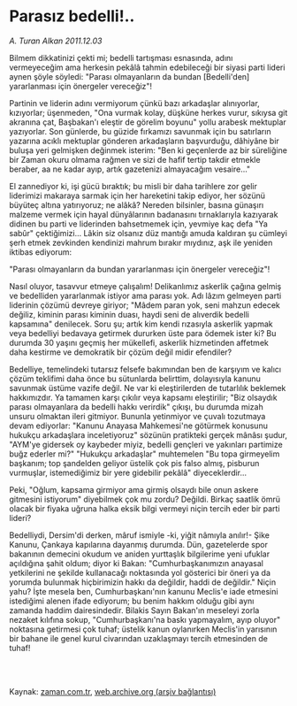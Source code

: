 # Parasız bedelli!..

*A. Turan Alkan 2011.12.03*

<td class="columnist-detail">
<p>Bilmem dikkatinizi çekti mi; bedelli tartışması esnasında, adını vermeyeceğim ama herkesin pekâlâ tahmin edebileceği bir siyasi parti lideri aynen şöyle söyledi: "Parası olmayanların da bundan [Bedelli'den] yararlanması için önergeler vereceğiz"!</p>
<p>
<div id="haberMetinDiv">
<p> Partinin ve liderin adını vermiyorum çünkü bazı arkadaşlar alınıyorlar, kızıyorlar; üşenmeden, "Ona vurmak kolay, düşküne herkes vurur, sıkıysa git akranına çat, Başbakan'ı eleştir de görelim boyunu" yollu arabesk mektuplar yazıyorlar. Son günlerde, bu güzide fırkamızı savunmak için bu satırların yazarına acıklı mektuplar gönderen arkadaşların başvurduğu, dâhiyâne bir buluşa yeri gelmişken değinmek isterim: "Ben ki geçenlerde az bir süreliğine bir Zaman okuru olmama rağmen ve sizi de hafif tertip takdir etmekle beraber, aa ne kadar ayıp, artık gazetenizi almayacağım vesaire..."
<p> El zannediyor ki, işi gücü bıraktık; bu misli bir daha tarihlere zor gelir liderimizi makaraya sarmak için her hareketini takip ediyor, her sözünü büyüteç altına yatırıyoruz; ne alâkâ? Nereden bilsinler, basına günaşırı malzeme vermek için hayal dünyâlarının badanasını tırnaklarıyla kazıyarak didinen bu parti ve liderinden bahsetmemek için, yevmiye kaç defa "Ya sabûr" çektiğimizi... Lâkin siz olsanız düz mantığı amuda kaldıran şu cümleyi şerh etmek zevkinden kendinizi mahrum bırakır mıydınız, aşk ile yeniden iktibas ediyorum:
<p> "Parası olmayanların da bundan yararlanması için önergeler vereceğiz"!
<p> Nasıl oluyor, tasavvur etmeye çalışalım! Delikanlımız askerlik çağına gelmiş ve bedelliden yararlanmak istiyor ama parası yok. Adı lâzım gelmeyen parti liderinin çözümü devreye giriyor; "Mâdem paran yok, seni mahzun edecek değiliz, kiminin parası kiminin duası, haydi seni de alıverdik bedelli kapsamına" denilecek. Soru şu; artık kim kendi rızasıyla askerlik yapmak veya bedelliyi bedavaya getirmek dururken üste para ödemek ister ki? Bu durumda 30 yaşını geçmiş her mükellefi, askerlik hizmetinden affetmek daha kestirme ve demokratik bir çözüm değil midir efendiler?
<p> Bedelliye, temelindeki tutarsız felsefe bakımından ben de karşıyım ve kalıcı çözüm teklifimi daha önce bu sütunlarda belirttim, dolayısıyla kanunu savunmak üstüme vazife değil. Ne var ki eleştirilerden de tutarlılık beklemek hakkımızdır. Ya tamamen karşı çıkılır veya kapsamı eleştirilir; "Biz olsaydık parası olmayanlara da bedelli hakkı verirdik" çıkışı, bu durumda mizah unsuru olmaktan ileri gitmiyor. Bununla yetinmiyor ve çuvalı tozutmaya devam ediyorlar: "Kanunu Anayasa Mahkemesi'ne götürmek konusunu hukukçu arkadaşlara inceletiyoruz" sözünün pratikteki gerçek mânâsı şudur, "AYM'ye gidersek oy kaybeder miyiz, bedelli gençleri ve yakınları partimize buğz ederler mi?" "Hukukçu arkadaşlar" muhtemelen "Bu topa girmeyelim başkanım; top şandelden geliyor üstelik çok pis falso almış, pisburun vurmuşlar, istemediğimiz bir yere gidebilir pekâlâ" diyeceklerdir...
<p> Peki, "Oğlum, kapsama girmiyor ama girmiş olsaydı bile onun askere gitmesini istiyorum" diyebilmek çok mu zordu? Değildi. Birkaç saatlik ömrü olacak bir fiyaka uğruna halka eksik bilgi vermeyi niçin tercih eder bir parti lideri?
<p> Bedelliydi, Dersim'di derken, mâruf ismiyle -ki, yiğit nâmıyla anılır!- Şike Kanunu, Çankaya kapılarına dayanmış durumda. Dün, gazetelerde spor bakanının demecini okudum ve aniden yurttaşlık bilgilerime yeni ufuklar açıldığına şahit oldum; diyor ki Bakan: "Cumhurbaşkanımızın anayasal yetkilerini ne şekilde kullanacağı noktasında yol gösterici bir öneri ya da yorumda bulunmak hiçbirimizin hakkı da değildir, haddi de değildir." Niçin yahu? İşte mesela ben, Cumhurbaşkanı'nın kanunu Meclis'e iade etmesini istediğimi alenen ifade ediyorum; bu benim hakkım olduğu gibi aynı zamanda haddim dairesindedir. Bilakis Sayın Bakan'ın meseleyi zorla nezaket kılıfına sokup, "Cumhurbaşkanı'na baskı yapmayalım, ayıp oluyor" noktasına getirmesi çok tuhaf; üstelik kanun oylanırken Meclis'in yarısının bir bahane ile genel kurul civarından uzaklaşmayı tercih etmesinden de tuhaf! </p></p></p></p></p></p></p></div>
</p>


<p><br>
		 </br></p></td>

Kaynak: [zaman.com.tr](http://zaman.com.tr/yazar.do?yazino=1209549), [web.archive.org (arşiv bağlantısı)](http://web.archive.org/web/20120109063521/http://www.zaman.com.tr:80/yazar.do?yazino=1209549)
